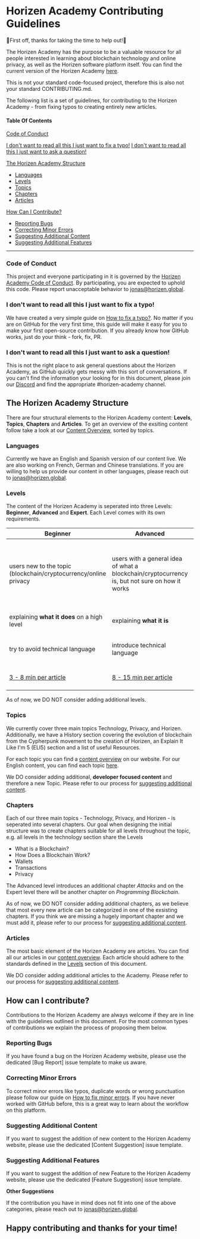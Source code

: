 # Horizen Academy Contributing Guidelines

🙏First off, thanks for taking the time to help out!🙏

The Horizen Academy has the purpose to be a valuable resource for all people interested in learning about blockchain technology and online privacy, as well as the Horizen software platform itself. You can find the current version of the Horizen Academy [here](https://academy.horizen.global).

This is not your standard code-focused project, therefore this is also not your standard CONTRIBUTING.md.

The following list is a set of guidelines, for contributing to the Horizen Academy - from fixing typos to creating entirely new articles. 

#### Table Of Contents

[Code of Conduct](#code-of-conduct)

[I don't want to read all this I just want to fix a typo!](#i-dont-want-to-read-all-this-I-just-want-to-fix-a-typo)
[I don't want to read all this I just want to ask a question!](#i-dont-want-to-read-all-this-I-just-want-to-ask-a-question)

[The Horizen Academy Structure](#the-horizen-academy-structure)

  * [Languages](#languages)
  * [Levels](#levels)
  * [Topics](#topics)
  * [Chapters](#chapters)
  * [Articles](#articles)

[How Can I Contribute?](#how-can-i-contribute)
  * [Reporting Bugs](#reporting-bugs)
  * [Correcting Minor Errors](#i-dont-want-to-read-all-this-I-just-want-to-fix-a-typo)
  * [Suggesting Additional Content](#suggesting-additional-content)
  * [Suggesting Additional Features](#suggesting-additional-features)

____________________

### Code of Conduct

This project and everyone participating in it is governed by the [Horizen Academy Code of Conduct](CODE_OF_CONDUCT.md). By participating, you are expected to uphold this code. Please report unacceptable behavior to [jonas@horizen.global](mailto:jonas@horizen.global).

### I don't want to read all this I just want to fix a typo!

We have created a very simple guide on [How to fix a typo?](HOW-TO-FIX-MINOR-ERRORS.md). No matter if you are on GitHub for the very first time, this guide will make it easy for you to make your first open-source contribution. 
If you already know how GitHub works, just do your think - fork, fix, PR.

### I don't want to read all this I just want to ask a question!

This is not the right place to ask general questions about the Horizen Academy, as GitHub quickly gets messy with this sort of conversations. If you can't find the information your looking for in this document, please join our [Discord](https://discordapp.com/invite/Hu5mQxR) and find the appropriate #horizen-academy channel.

## The Horizen Academy Structure

There are four structural elements to the Horizen Academy content: **Levels**, **Topics**, **Chapters** and **Articles**.
To get an overview of the exsiting content follow take a look at our [Content Overview](https://academy.horizen.global/content-overview/), sorted by topics. 

### Languages

Currently we have an English and Spanish version of our content live. We are also working on French, German and Chinese translations. If you are willing to help us provide our content in other languages, please reach out to [jonas@horizen.global](mailto:jonas@horizen.global).

### Levels

The content of the Horizen Academy is seperated into three Levels: **Beginner**, **Advanced** and **Expert**. Each Level comes with its own requirements.

| Beginner | Advanced | Expert | 
|--|--|--|
| users new to the topic (blockchain/cryptocurrency/online privacy | users with a general idea of what a blockchain/cryptocurrency is, but not sure on how it works | users that have spend significant time with blockchain or with a background in computer science |
| explaining **what it does** on a high level| explaining **what it is** |  explaining **how it works** |
| try to avoid technical language | introduce technical language | frequent use of technical language |
| [3 - 8 min per article](https://niram.org/read/)| [8 - 15 min per article](https://niram.org/read/) | [10 - 20 min per article](https://niram.org/read/) |

As of now, we DO NOT consider adding additional levels.

### Topics

We currently cover three main topics Technology, Privacy, and Horizen.
Additionally, we have a History section covering the evolution of blockchain from the Cypherpunk movement to the creation of Horizen, an Explain It Like I'm 5 (ELI5) section and a list of useful Resources.

For each topic you can find a [content overview](https://academy.horizen.global/content-overview/) on our website. For our English content, you can find each topic [here](_i18n/en/_posts/).

We DO consider adding additional, **developer focused content** and therefore a new Topic. Please refer to our process for [suggesting additional content](#suggesting-additional-content).

### Chapters

Each of our three main topics - Technology, Privacy, and Horizen - is seperated into several chapters. Our goal when designing the initial structure was to create chapters suitable for all levels throughout the topic, e.g. all levels in the technology section share the Levels 

* What is a Blockchain?
* How Does a Blockchain Work?
* Wallets
* Transactions
* Privacy

The Advanced level introduces an additional chapter *Attacks* and on the Expert level there will be another chapter on *Programming Blockchain*.

As of now, we DO NOT consider adding additional chapters, as we believe that most every new article can be categorized in one of the exsisting chapters. 
If you think we are missing a hugely important chapter and we must add it, please refer to our process for [suggesting additional content](#suggesting-additional-content).

### Articles

The most basic element of the Horizen Academy are articles. You can find all our articles in our [content overview](https://academy.horizen.global/content-overview/).
Each article should adhere to the standards defined in the [Levels](#levels) section of this document.

We DO consider adding additional articles to the Academy. Please refer to our process for [suggesting additional content](#suggesting-additional-content).

## How can I contribute?

Contributions to the Horizen Academy are always welcome if they are in line with the guidelines outlined in this document. For the most common types of contributions we explain the process of proposing them below.

### Reporting Bugs

If you have found a bug on the Horizen Academy website, please use the dedicated [Bug Report] issue template to make us aware.

### Correcting Minor Errors

To correct minor errors like typos, duplicate words or wrong punctuation please follow our guide on [How to fix minor errors](HOW-TO-FIX-MINOR-ERRORS.md). If you have never worked with GitHub before, this is a great way to learn about the workflow on this platform.

### Suggesting Additional Content

If you want to suggest the addition of new content to the Horizen Academy website, please use the dedicated [Content Suggestion] issue template.

### Suggesting Additional Features

If you want to suggest the addition of new Feature to the Horizen Academy website, please use the dedicated [Feature Suggestion] issue template.

**Other Suggestions**

If the contribution you have in mind does not fit into one of the above categories, please reach out to [jonas@horizen.global](mailto:jonas@horizen.global).

## Happy contributing and thanks for your time!




